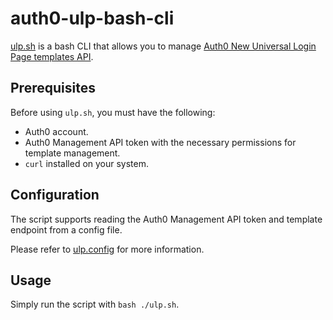 # auth0-ulp-bash-cli
[ulp.sh](/ulp.sh) is a bash CLI that allows you to manage [Auth0 New Universal Login Page templates API](https://auth0.com/docs/customize/universal-login-pages/universal-login-page-templates#page-templates-api).

## Prerequisites
Before using `ulp.sh`, you must have the following:
- Auth0 account.
- Auth0 Management API token with the necessary permissions for template management.
- `curl` installed on your system.

## Configuration
The script supports reading the Auth0 Management API token and template endpoint from a config file. 

Please refer to [ulp.config](/ulp.config) for more information.

## Usage
Simply run the script with `bash ./ulp.sh`.
